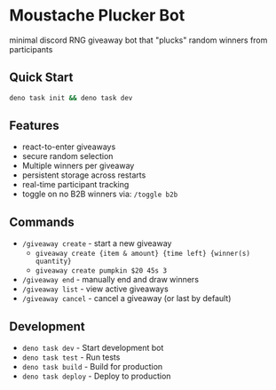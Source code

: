 # Moustache Plucker Bot

minimal discord RNG giveaway bot that "plucks" random winners from participants

## Quick Start

```bash
deno task init && deno task dev
```

## Features

- react-to-enter giveaways
- secure random selection
- Multiple winners per giveaway
- persistent storage across restarts
- real-time participant tracking
- toggle on no B2B winners via: `/toggle b2b`

## Commands

- `/giveaway create` - start a new giveaway
  - `giveaway create {item & amount} {time left} {winner(s) quantity}`
  - `giveaway create pumpkin $20 45s 3`
- `/giveaway end` - manually end and draw winners
- `/giveaway list` - view active giveaways
- `/giveaway cancel` - cancel a giveaway (or last by default)

## Development

- `deno task dev` - Start development bot
- `deno task test` - Run tests
- `deno task build` - Build for production
- `deno task deploy` - Deploy to production